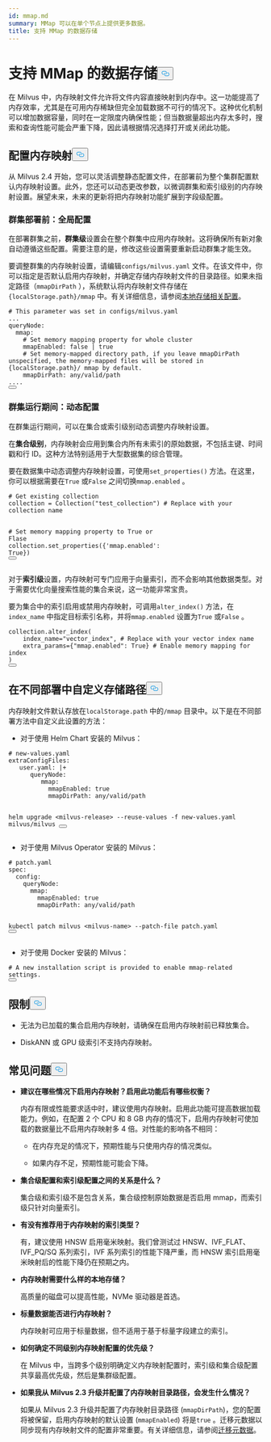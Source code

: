 ```yaml
---
id: mmap.md
summary: MMap 可以在单个节点上提供更多数据。
title: 支持 MMap 的数据存储
---
```

<h1 id="MMap-enabled-Data-Storage" class="common-anchor-header">支持 MMap 的数据存储<button data-href="#MMap-enabled-Data-Storage" class="anchor-icon" translate="no">
      <svg translate="no"
        aria-hidden="true"
        focusable="false"
        height="20"
        version="1.1"
        viewBox="0 0 16 16"
        width="16"
      >
        <path
          fill="#0092E4"
          fill-rule="evenodd"
          d="M4 9h1v1H4c-1.5 0-3-1.69-3-3.5S2.55 3 4 3h4c1.45 0 3 1.69 3 3.5 0 1.41-.91 2.72-2 3.25V8.59c.58-.45 1-1.27 1-2.09C10 5.22 8.98 4 8 4H4c-.98 0-2 1.22-2 2.5S3 9 4 9zm9-3h-1v1h1c1 0 2 1.22 2 2.5S13.98 12 13 12H9c-.98 0-2-1.22-2-2.5 0-.83.42-1.64 1-2.09V6.25c-1.09.53-2 1.84-2 3.25C6 11.31 7.55 13 9 13h4c1.45 0 3-1.69 3-3.5S14.5 6 13 6z"
        ></path>
      </svg>
    </button></h1><p>在 Milvus 中，内存映射文件允许将文件内容直接映射到内存中。这一功能提高了内存效率，尤其是在可用内存稀缺但完全加载数据不可行的情况下。这种优化机制可以增加数据容量，同时在一定限度内确保性能；但当数据量超出内存太多时，搜索和查询性能可能会严重下降，因此请根据情况选择打开或关闭此功能。</p>
<h2 id="Configure-memory-mapping" class="common-anchor-header">配置内存映射<button data-href="#Configure-memory-mapping" class="anchor-icon" translate="no">
      <svg translate="no"
        aria-hidden="true"
        focusable="false"
        height="20"
        version="1.1"
        viewBox="0 0 16 16"
        width="16"
      >
        <path
          fill="#0092E4"
          fill-rule="evenodd"
          d="M4 9h1v1H4c-1.5 0-3-1.69-3-3.5S2.55 3 4 3h4c1.45 0 3 1.69 3 3.5 0 1.41-.91 2.72-2 3.25V8.59c.58-.45 1-1.27 1-2.09C10 5.22 8.98 4 8 4H4c-.98 0-2 1.22-2 2.5S3 9 4 9zm9-3h-1v1h1c1 0 2 1.22 2 2.5S13.98 12 13 12H9c-.98 0-2-1.22-2-2.5 0-.83.42-1.64 1-2.09V6.25c-1.09.53-2 1.84-2 3.25C6 11.31 7.55 13 9 13h4c1.45 0 3-1.69 3-3.5S14.5 6 13 6z"
        ></path>
      </svg>
    </button></h2><p>从 Milvus 2.4 开始，您可以灵活调整静态配置文件，在部署前为整个集群配置默认内存映射设置。此外，您还可以动态更改参数，以微调群集和索引级别的内存映射设置。展望未来，未来的更新将把内存映射功能扩展到字段级配置。</p>
<h3 id="Before-cluster-deployment-global-configuration" class="common-anchor-header">群集部署前：全局配置</h3><p>在部署群集之前，<strong>群集级</strong>设置会在整个群集中应用内存映射。这将确保所有新对象自动遵循这些配置。需要注意的是，修改这些设置需要重新启动群集才能生效。</p>
<p>要调整群集的内存映射设置，请编辑<code translate="no">configs/milvus.yaml</code> 文件。在该文件中，你可以指定是否默认启用内存映射，并确定存储内存映射文件的目录路径。如果未指定路径（<code translate="no">mmapDirPath</code> ），系统默认将内存映射文件存储在<code translate="no">{localStorage.path}/mmap</code> 中。有关详细信息，请参阅<a href="https://milvus.io/docs/configure_localstorage.md#localStoragepath">本地存储相关配置</a>。</p>
<pre><code translate="no" class="language-yaml"><span class="hljs-comment"># This parameter was set in configs/milvus.yaml</span>
...
queryNode:
  mmap:
    <span class="hljs-comment"># Set memory mapping property for whole cluster</span>
    mmapEnabled: false | true
    <span class="hljs-comment"># Set memory-mapped directory path, if you leave mmapDirPath unspecified, the memory-mapped files will be stored in {localStorage.path}/ mmap by default. </span>
    mmapDirPath: <span class="hljs-built_in">any</span>/valid/path 
....
<button class="copy-code-btn"></button></code></pre>
<h3 id="During-cluster-operation-dynamic-configuration" class="common-anchor-header">群集运行期间：动态配置</h3><p>在群集运行期间，可以在集合或索引级别动态调整内存映射设置。</p>
<p>在<strong>集合级别</strong>，内存映射会应用到集合内所有未索引的原始数据，不包括主键、时间戳和行 ID。这种方法特别适用于大型数据集的综合管理。</p>
<p>要在数据集中动态调整内存映射设置，可使用<code translate="no">set_properties()</code> 方法。在这里，你可以根据需要在<code translate="no">True</code> 或<code translate="no">False</code> 之间切换<code translate="no">mmap.enabled</code> 。</p>
<pre><code translate="no" class="language-python"><span class="hljs-comment"># Get existing collection</span>
collection = Collection(<span class="hljs-string">&quot;test_collection&quot;</span>) <span class="hljs-comment"># Replace with your collection name</span>

<span class="hljs-comment"># Set memory mapping property to True or Flase</span>
collection.set_properties({<span class="hljs-string">&#x27;mmap.enabled&#x27;</span>: <span class="hljs-literal">True</span>})
<button class="copy-code-btn"></button></code></pre>
<p>对于<strong>索引级</strong>设置，内存映射可专门应用于向量索引，而不会影响其他数据类型。对于需要优化向量搜索性能的集合来说，这一功能非常宝贵。</p>
<p>要为集合中的索引启用或禁用内存映射，可调用<code translate="no">alter_index()</code> 方法，在<code translate="no">index_name</code> 中指定目标索引名称，并将<code translate="no">mmap.enabled</code> 设置为<code translate="no">True</code> 或<code translate="no">False</code> 。</p>
<pre><code translate="no" class="language-python">collection.alter_index(
    index_name=<span class="hljs-string">&quot;vector_index&quot;</span>, <span class="hljs-comment"># Replace with your vector index name</span>
    extra_params={<span class="hljs-string">&quot;mmap.enabled&quot;</span>: <span class="hljs-literal">True</span>} <span class="hljs-comment"># Enable memory mapping for index</span>
)
<button class="copy-code-btn"></button></code></pre>
<h2 id="Customize-storage-path-in-different-deployments" class="common-anchor-header">在不同部署中自定义存储路径<button data-href="#Customize-storage-path-in-different-deployments" class="anchor-icon" translate="no">
      <svg translate="no"
        aria-hidden="true"
        focusable="false"
        height="20"
        version="1.1"
        viewBox="0 0 16 16"
        width="16"
      >
        <path
          fill="#0092E4"
          fill-rule="evenodd"
          d="M4 9h1v1H4c-1.5 0-3-1.69-3-3.5S2.55 3 4 3h4c1.45 0 3 1.69 3 3.5 0 1.41-.91 2.72-2 3.25V8.59c.58-.45 1-1.27 1-2.09C10 5.22 8.98 4 8 4H4c-.98 0-2 1.22-2 2.5S3 9 4 9zm9-3h-1v1h1c1 0 2 1.22 2 2.5S13.98 12 13 12H9c-.98 0-2-1.22-2-2.5 0-.83.42-1.64 1-2.09V6.25c-1.09.53-2 1.84-2 3.25C6 11.31 7.55 13 9 13h4c1.45 0 3-1.69 3-3.5S14.5 6 13 6z"
        ></path>
      </svg>
    </button></h2><p>内存映射文件默认存放在<code translate="no">localStorage.path</code> 中的<code translate="no">/mmap</code> 目录中。以下是在不同部署方法中自定义此设置的方法：</p>
<ul>
<li>对于使用 Helm Chart 安装的 Milvus：</li>
</ul>
<pre><code translate="no" class="language-bash"><span class="hljs-comment"># new-values.yaml</span>
extraConfigFiles:
   user.yaml: |+
      queryNode:
         mmap:
           mmapEnabled: <span class="hljs-literal">true</span>
           mmapDirPath: any/valid/path
        
helm upgrade &lt;milvus-release&gt; --reuse-values -f new-values.yaml milvus/milvus
<button class="copy-code-btn"></button></code></pre>
<ul>
<li>对于使用 Milvus Operator 安装的 Milvus：</li>
</ul>
<pre><code translate="no" class="language-bash"><span class="hljs-comment"># patch.yaml</span>
spec:
  config:
    queryNode:
      mmap:
        mmapEnabled: <span class="hljs-literal">true</span>
        mmapDirPath: any/valid/path
      
 kubectl patch milvus &lt;milvus-name&gt; --patch-file patch.yaml
<button class="copy-code-btn"></button></code></pre>
<ul>
<li>对于使用 Docker 安装的 Milvus：</li>
</ul>
<pre><code translate="no" class="language-bash"><span class="hljs-comment"># A new installation script is provided to enable mmap-related settings.</span>
<button class="copy-code-btn"></button></code></pre>
<h2 id="Limits" class="common-anchor-header">限制<button data-href="#Limits" class="anchor-icon" translate="no">
      <svg translate="no"
        aria-hidden="true"
        focusable="false"
        height="20"
        version="1.1"
        viewBox="0 0 16 16"
        width="16"
      >
        <path
          fill="#0092E4"
          fill-rule="evenodd"
          d="M4 9h1v1H4c-1.5 0-3-1.69-3-3.5S2.55 3 4 3h4c1.45 0 3 1.69 3 3.5 0 1.41-.91 2.72-2 3.25V8.59c.58-.45 1-1.27 1-2.09C10 5.22 8.98 4 8 4H4c-.98 0-2 1.22-2 2.5S3 9 4 9zm9-3h-1v1h1c1 0 2 1.22 2 2.5S13.98 12 13 12H9c-.98 0-2-1.22-2-2.5 0-.83.42-1.64 1-2.09V6.25c-1.09.53-2 1.84-2 3.25C6 11.31 7.55 13 9 13h4c1.45 0 3-1.69 3-3.5S14.5 6 13 6z"
        ></path>
      </svg>
    </button></h2><ul>
<li><p>无法为已加载的集合启用内存映射，请确保在启用内存映射前已释放集合。</p></li>
<li><p>DiskANN 或 GPU 级索引不支持内存映射。</p></li>
</ul>
<h2 id="FAQ" class="common-anchor-header">常见问题<button data-href="#FAQ" class="anchor-icon" translate="no">
      <svg translate="no"
        aria-hidden="true"
        focusable="false"
        height="20"
        version="1.1"
        viewBox="0 0 16 16"
        width="16"
      >
        <path
          fill="#0092E4"
          fill-rule="evenodd"
          d="M4 9h1v1H4c-1.5 0-3-1.69-3-3.5S2.55 3 4 3h4c1.45 0 3 1.69 3 3.5 0 1.41-.91 2.72-2 3.25V8.59c.58-.45 1-1.27 1-2.09C10 5.22 8.98 4 8 4H4c-.98 0-2 1.22-2 2.5S3 9 4 9zm9-3h-1v1h1c1 0 2 1.22 2 2.5S13.98 12 13 12H9c-.98 0-2-1.22-2-2.5 0-.83.42-1.64 1-2.09V6.25c-1.09.53-2 1.84-2 3.25C6 11.31 7.55 13 9 13h4c1.45 0 3-1.69 3-3.5S14.5 6 13 6z"
        ></path>
      </svg>
    </button></h2><ul>
<li><p><strong>建议在哪些情况下启用内存映射？启用此功能后有哪些权衡？</strong></p>
<p>内存有限或性能要求适中时，建议使用内存映射。启用此功能可提高数据加载能力。例如，在配置 2 个 CPU 和 8 GB 内存的情况下，启用内存映射可使加载的数据量比不启用内存映射多 4 倍。对性能的影响各不相同：</p>
<ul>
<li><p>在内存充足的情况下，预期性能与只使用内存的情况类似。</p></li>
<li><p>如果内存不足，预期性能可能会下降。</p></li>
</ul></li>
<li><p><strong>集合级配置和索引级配置之间的关系是什么？</strong></p>
<p>集合级和索引级不是包含关系，集合级控制原始数据是否启用 mmap，而索引级只针对向量索引。</p></li>
<li><p><strong>有没有推荐用于内存映射的索引类型？</strong></p>
<p>有，建议使用 HNSW 启用毫米映射。我们曾测试过 HNSW、IVF_FLAT、IVF_PQ/SQ 系列索引，IVF 系列索引的性能下降严重，而 HNSW 索引启用毫米映射后的性能下降仍在预期之内。</p></li>
<li><p><strong>内存映射需要什么样的本地存储？</strong></p>
<p>高质量的磁盘可以提高性能，NVMe 驱动器是首选。</p></li>
<li><p><strong>标量数据能否进行内存映射？</strong></p>
<p>内存映射可应用于标量数据，但不适用于基于标量字段建立的索引。</p></li>
<li><p><strong>如何确定不同级别内存映射配置的优先级？</strong></p>
<p>在 Milvus 中，当跨多个级别明确定义内存映射配置时，索引级和集合级配置共享最高优先级，然后是集群级配置。</p></li>
<li><p><strong>如果我从 Milvus 2.3 升级并配置了内存映射目录路径，会发生什么情况？</strong></p>
<p>如果从 Milvus 2.3 升级并配置了内存映射目录路径 (<code translate="no">mmapDirPath</code>)，您的配置将被保留，启用内存映射的默认设置 (<code translate="no">mmapEnabled</code>) 将是<code translate="no">true</code> 。迁移元数据以同步现有内存映射文件的配置非常重要。有关详细信息，请参阅<a href="https://milvus.io/docs/upgrade_milvus_standalone-docker.md#Migrate-the-metadata">迁移元数据</a>。</p></li>
</ul>
